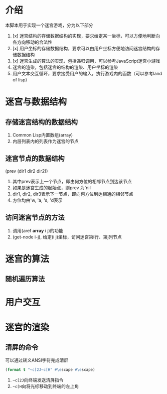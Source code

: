 # 介绍
本脚本用于实现一个迷宫游戏，分为以下部分
1. [x] 迷宫结构的存储数据结构的实现，要求给定某一坐标，可以方便地判断向各方向移动的合法性
2. [x] 用户坐标的存储数据结构，要求可以由用户坐标方便地访问迷宫结构的存储数据结构
3. [x] 迷宫生成的算法的实现，包括递归调用，可以参考JavaScript迷宫小游戏
4. 迷宫的渲染，包括迷宫的结构的渲染、用户坐标的渲染
5. 用户文本交互循环，要求接受用户的输入，执行游戏内的函数（可以参考land of lisp）

# 迷宫与数据结构
## 存储迷宫结构的数据结构
1. Common Lisp内置数组(array)
2. 内层列表内的列表作为迷宫的节点

## 迷宫节点的数据结构
(prev (dir1 dir2 dir2))
1. 其中prev表示上一个节点，即由何方位的相邻节点到达该节点
2. 如果是迷宫生成的起始点，则prev 为'nil
3. dir1, dir2, dir3表示下一节点，即向何方位到达相通的相邻节点
4. 方位均由'w, 'a, 's, 'd表示

## 访问迷宫节点的方法
1. 调用(aref **array** i j)的功能
2. (get-node i-j), 给定(i j)坐标，访问迷宫第i行、第j列节点

# 迷宫的算法
## 随机遍历算法

##

## 

# 用户交互

# 迷宫的渲染
## 清屏的命令
可以通过转义ANSI字符完成清屏
```lisp
(format t "~c[2J~c[H" #\escape #\escape)
```
1. `~c[2J`向终端发送清屏指令
2. `~c[H`向将光标移动到终端的左上角

